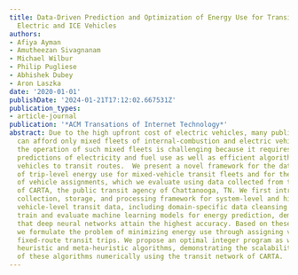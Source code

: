 ```yaml
---
title: Data-Driven Prediction and Optimization of Energy Use for Transit Fleets of
  Electric and ICE Vehicles
authors:
- Afiya Ayman
- Amutheezan Sivagnanam
- Michael Wilbur
- Philip Pugliese
- Abhishek Dubey
- Aron Laszka
date: '2020-01-01'
publishDate: '2024-01-21T17:12:02.667531Z'
publication_types:
- article-journal
publication: '*ACM Transations of Internet Technology*'
abstract: Due to the high upfront cost of electric vehicles, many public transit agencies
  can afford only mixed fleets of internal-combustion and electric vehicles. Optimizing
  the operation of such mixed fleets is challenging because it requires accurate trip-level
  predictions of electricity and fuel use as well as efficient algorithms for assigning
  vehicles to transit routes.  We present a novel framework for the data-driven prediction
  of trip-level energy use for mixed-vehicle transit fleets and for the optimization
  of vehicle assignments, which we evaluate using data collected from the bus fleet
  of CARTA, the public transit agency of Chattanooga, TN. We first introduce a data
  collection, storage, and processing framework for system-level and high-frequency
  vehicle-level transit data, including domain-specific data cleansing methods. We
  train and evaluate machine learning models for energy prediction, demonstrating
  that deep neural networks attain the highest accuracy. Based on these predictions,
  we formulate the problem of minimizing energy use through assigning vehicles to
  fixed-route transit trips. We propose an optimal integer program as well as efficient
  heuristic and meta-heuristic algorithms, demonstrating the scalability and performance
  of these algorithms numerically using the transit network of CARTA.
---
```

